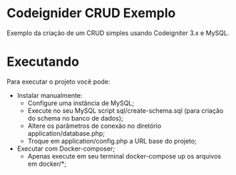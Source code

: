 # Codeignider CRUD Exemplo

Exemplo da criação de um CRUD simples usando Codeigniter 3.x e MySQL.

# Executando

Para executar o projeto você pode:
+ Instalar manualmente: 
    + Configure uma instância de MySQL;
    + Execute no seu MySQL script sql/create-schema.sql (para criação do schema no banco de dados);
    + Altere os parâmetros de conexão no diretório application/database.php;
    + Troque em application/config.php a URL base do projeto;
+ Executar com Docker-composer;
    + Apenas execute em seu terminal docker-compose up os arquivos em docker/*;